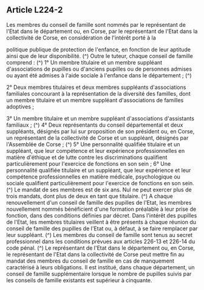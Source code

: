 ## Article L224-2

Les membres du conseil de famille sont nommés par le représentant de l'Etat dans le département ou, en
Corse, par le représentant de l'Etat dans la collectivité de Corse, en considération de l'intérêt porté à la

politique publique de protection de l'enfance, en fonction de leur aptitude ainsi que de leur disponibilité. (^)
Outre le tuteur, chaque conseil de famille comprend : (^)
1° Un membre titulaire et un membre suppléant d'associations de pupilles ou d'anciens pupilles ou de
personnes admises ou ayant été admises à l'aide sociale à l'enfance dans le département ; (^)


2° Deux membres titulaires et deux membres suppléants d'associations familiales concourant à la
représentation de la diversité des familles, dont un membre titulaire et un membre suppléant d'associations de
familles adoptives ;

3° Un membre titulaire et un membre suppléant d'associations d'assistants familiaux ; (^)
4° Deux représentants du conseil départemental et deux suppléants, désignés par lui sur proposition de son
président ou, en Corse, un représentant de la collectivité de Corse et un suppléant, désignés par l'Assemblée
de Corse ; (^)
5° Une personnalité qualifiée titulaire et un suppléant, que leur compétence et leur expérience
professionnelles en matière d'éthique et de lutte contre les discriminations qualifient particulièrement pour
l'exercice de fonctions en son sein ;
6° Une personnalité qualifiée titulaire et un suppléant, que leur expérience et leur compétence
professionnelles en matière médicale, psychologique ou sociale qualifient particulièrement pour l'exercice de
fonctions en son sein. (^)
Le mandat de ses membres est de six ans. Nul ne peut exercer plus de trois mandats, dont plus de deux en
tant que titulaire. (^)
A chaque renouvellement d'un conseil de famille des pupilles de l'Etat, les membres nouvellement nommés
bénéficient d'une formation préalable à leur prise de fonction, dans des conditions définies par décret.
Dans l'intérêt des pupilles de l'Etat, les membres titulaires veillent à être présents à chaque réunion du conseil
de famille des pupilles de l'Etat ou, à défaut, à se faire remplacer par leur suppléant. (^)
Les membres du conseil de famille sont tenus au secret professionnel dans les conditions prévues aux articles
226-13 et 226-14 du code pénal. (^)
Le représentant de l'Etat dans le département ou, en Corse, le représentant de l'Etat dans la collectivité de
Corse peut mettre fin au mandat des membres du conseil de famille en cas de manquement caractérisé à leurs
obligations.
Il est institué, dans chaque département, un conseil de famille supplémentaire lorsque le nombre de pupilles
suivis par les conseils de famille existants est supérieur à cinquante.

